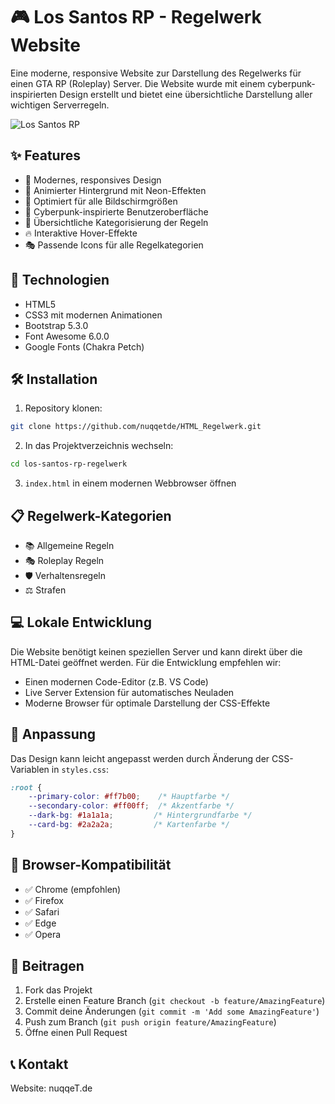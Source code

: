 # 🎮 Los Santos RP - Regelwerk Website

Eine moderne, responsive Website zur Darstellung des Regelwerks für einen GTA RP (Roleplay) Server. Die Website wurde mit einem cyberpunk-inspirierten Design erstellt und bietet eine übersichtliche Darstellung aller wichtigen Serverregeln.

![Los Santos RP](https://i.postimg.cc/jj3C3SQB/Screenshot-1533.png)

## ✨ Features

- 🎯 Modernes, responsives Design
- 🌟 Animierter Hintergrund mit Neon-Effekten
- 📱 Optimiert für alle Bildschirmgrößen
- 🎨 Cyberpunk-inspirierte Benutzeroberfläche
- 📖 Übersichtliche Kategorisierung der Regeln
- 🔥 Interaktive Hover-Effekte
- 🎭 Passende Icons für alle Regelkategorien

## 🚀 Technologien

- HTML5
- CSS3 mit modernen Animationen
- Bootstrap 5.3.0
- Font Awesome 6.0.0
- Google Fonts (Chakra Petch)

## 🛠 Installation

1. Repository klonen:
```bash
git clone https://github.com/nuqqetde/HTML_Regelwerk.git
```

2. In das Projektverzeichnis wechseln:
```bash
cd los-santos-rp-regelwerk
```

3. `index.html` in einem modernen Webbrowser öffnen

## 📋 Regelwerk-Kategorien

- 📚 Allgemeine Regeln
- 🎭 Roleplay Regeln
- 🛡️ Verhaltensregeln
- ⚖️ Strafen

## 💻 Lokale Entwicklung

Die Website benötigt keinen speziellen Server und kann direkt über die HTML-Datei geöffnet werden. Für die Entwicklung empfehlen wir:

- Einen modernen Code-Editor (z.B. VS Code)
- Live Server Extension für automatisches Neuladen
- Moderne Browser für optimale Darstellung der CSS-Effekte

## 🔧 Anpassung

Das Design kann leicht angepasst werden durch Änderung der CSS-Variablen in `styles.css`:

```css
:root {
    --primary-color: #ff7b00;    /* Hauptfarbe */
    --secondary-color: #ff00ff;  /* Akzentfarbe */
    --dark-bg: #1a1a1a;         /* Hintergrundfarbe */
    --card-bg: #2a2a2a;         /* Kartenfarbe */
}
```

## 📱 Browser-Kompatibilität

- ✅ Chrome (empfohlen)
- ✅ Firefox
- ✅ Safari
- ✅ Edge
- ✅ Opera

## 🤝 Beitragen

1. Fork das Projekt
2. Erstelle einen Feature Branch (`git checkout -b feature/AmazingFeature`)
3. Commit deine Änderungen (`git commit -m 'Add some AmazingFeature'`)
4. Push zum Branch (`git push origin feature/AmazingFeature`)
5. Öffne einen Pull Request

## 📞 Kontakt

Website: nuqqeT.de
